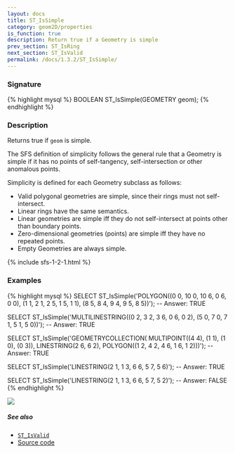 ```yaml
---
layout: docs
title: ST_IsSimple
category: geom2D/properties
is_function: true
description: Return true if a Geometry is simple
prev_section: ST_IsRing
next_section: ST_IsValid
permalink: /docs/1.3.2/ST_IsSimple/
---
```


### Signature

{% highlight mysql %}
BOOLEAN ST_IsSimple(GEOMETRY geom);
{% endhighlight %}

### Description

Returns true if `geom` is simple.

The SFS definition of simplicity follows the general rule that a Geometry is
simple if it has no points of self-tangency, self-intersection or other
anomalous points.

Simplicity is defined for each Geometry subclass as follows:

* Valid polygonal geometries are simple, since their rings must not
  self-intersect.
* Linear rings have the same semantics.
* Linear geometries are simple iff they do not self-intersect at points other
  than boundary points.
* Zero-dimensional geometries (points) are simple iff they have no repeated
  points.
* Empty Geometries are always simple.

{% include sfs-1-2-1.html %}

### Examples

{% highlight mysql %}
SELECT ST_IsSimple('POLYGON((0 0, 10 0, 10 6, 0 6, 0 0),
                            (1 1, 2 1, 2 5, 1 5, 1 1),
                            (8 5, 8 4, 9 4, 9 5, 8 5))');
-- Answer: TRUE

SELECT ST_IsSimple('MULTILINESTRING((0 2, 3 2, 3 6, 0 6, 0 2),
                                    (5 0, 7 0, 7 1, 5 1, 5 0))');
-- Answer: TRUE

SELECT ST_IsSimple('GEOMETRYCOLLECTION(
                      MULTIPOINT((4 4), (1 1), (1 0), (0 3)),
                      LINESTRING(2 6, 6 2),
                      POLYGON((1 2, 4 2, 4 6, 1 6, 1 2)))');
-- Answer: TRUE

SELECT ST_IsSimple('LINESTRING(2 1, 1 3, 6 6, 5 7, 5 6)');
-- Answer: TRUE

SELECT ST_IsSimple('LINESTRING(2 1, 1 3, 6 6, 5 7, 5 2)');
-- Answer: FALSE
{% endhighlight %}

<img class="displayed" src="../ST_IsSimple.png"/>

##### See also

* [`ST_IsValid`](../ST_IsValid)
* <a href="https://github.com/orbisgis/h2gis/blob/master/h2gis-functions/src/main/java/org/h2gis/functions/spatial/properties/ST_IsSimple.java" target="_blank">Source code</a>
